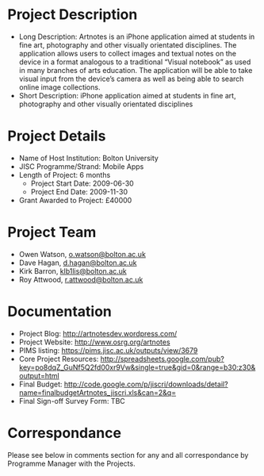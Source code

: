 # Project Description #
  * Long Description: Artnotes is an iPhone application aimed at students in fine art, photography and other visually orientated disciplines. The application allows users to collect images and textual notes on the device in a format analogous to a traditional “Visual notebook” as used in many branches of arts education. The application will be able to take visual input from the device’s camera as well as being able to search online image collections.
  * Short Description: iPhone application aimed at students in fine art, photography and other visually orientated disciplines

# Project Details #

  * Name of Host Institution: Bolton University
  * JISC Programme/Strand: Mobile Apps
  * Length of Project: 6 months
    * Project Start Date: 2009-06-30
    * Project End Date: 2009-11-30
  * Grant Awarded to Project: £40000

# Project Team #

  * Owen Watson, o.watson@bolton.ac.uk
  * Dave Hagan, d.hagan@bolton.ac.uk
  * Kirk Barron, klb1lis@bolton.ac.uk
  * Roy Attwood, r.attwood@bolton.ac.uk

# Documentation #
  * Project Blog: http://artnotesdev.wordpress.com/
  * Project Website: http://www.osrg.org/artnotes
  * PIMS listing: https://pims.jisc.ac.uk/outputs/view/3679
  * Core Project Resources: http://spreadsheets.google.com/pub?key=po8dqZ_GuNf5Q2fd00xr9Vw&single=true&gid=0&range=b30:z30&output=html
  * Final Budget: http://code.google.com/p/jiscri/downloads/detail?name=finalbudgetArtnotes_jiscri.xls&can=2&q=
  * Final Sign-off Survey Form: TBC

# Correspondance #
Please see below in comments section for any and all correspondance by Programme Manager with the Projects.